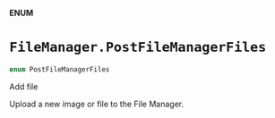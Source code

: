 **ENUM**

# `FileManager.PostFileManagerFiles`

```swift
enum PostFileManagerFiles
```

Add file

Upload a new image or file to the File Manager.
